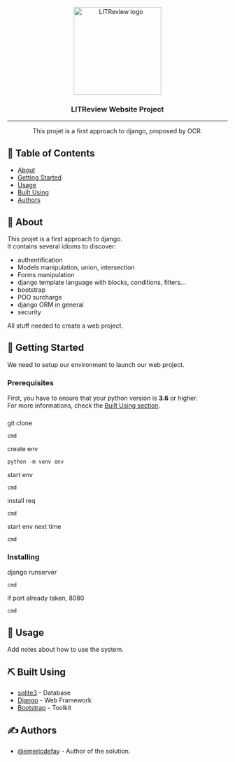 <p align="center">
  <a href="127.0.0.1:8000">
    <img width=200px height=200px src="https://user.oc-static.com/upload/2020/09/18/16004297044411_P7.png" alt="LITReview logo">
  </a>
</p>

<h3 align="center">LITReview Website Project</h3>

---

<p align="center"> This projet is a first approach to django, proposed by OCR.
    <br> 
</p>

## 📝 Table of Contents

- [About](#about)
- [Getting Started](#getting_started)
- [Usage](#usage)
- [Built Using](#built_using)
- [Authors](#authors)

## 🧐 About <a name = "about"></a>
<p>
This projet is a first approach to django.<br>
It contains several idioms to discover:
<ul>
  <li>authentification</li>
  <li>Models manipulation, union, intersection</li>
  <li>Forms manipulation</li>
  <li>django template language with blocks, conditions, filters...</li>
  <li>bootstrap </li>
  <li>POO surcharge</li>
  <li>django ORM in general
  <li>security</li>
</ul>
All stuff needed to create a web project.
</p>

## 🏁 Getting Started <a name = "getting_started"></a>

<p>We need to setup our environment to launch our web project.</p>

### Prerequisites

<p>
First, you have to ensure that your python version is <strong>3.6</strong> or higher.<br>
For more informations, check the <a href="#built-using">Built Using section</a>.
</p>

### 

git clone

```
cmd
```

create env

```
python -m venv env
```

start env

```
cmd
```

install req

```
cmd
```

start env next time

```
cmd
```

### Installing


django runserver

```
cmd
```


if port already taken, 8080

```
cmd
```


## 🎈 Usage <a name="usage"></a>

Add notes about how to use the system.

## ⛏️ Built Using <a name = "built_using"></a>

- [sqlite3](https://www.sqlite.org/index.html) - Database
- [Django](https://www.djangoproject.com/) - Web Framework
- [Bootstrap](https://getbootstrap.com/) - Toolkit

## ✍️ Authors <a name = "authors"></a>

- [@emericdefay](https://github.com/emericdefay) - Author of the solution.
